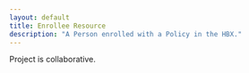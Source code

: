 ```yaml
---
layout: default
title: Enrollee Resource
description: "A Person enrolled with a Policy in the HBX."
---
```


Project is collaborative.